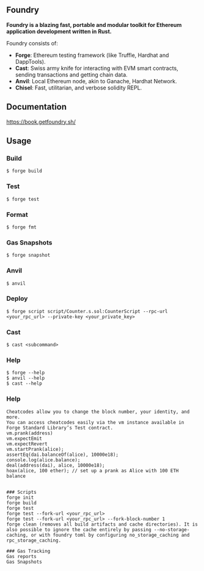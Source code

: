 ## Foundry

**Foundry is a blazing fast, portable and modular toolkit for Ethereum application development written in Rust.**

Foundry consists of:

-   **Forge**: Ethereum testing framework (like Truffle, Hardhat and DappTools).
-   **Cast**: Swiss army knife for interacting with EVM smart contracts, sending transactions and getting chain data.
-   **Anvil**: Local Ethereum node, akin to Ganache, Hardhat Network.
-   **Chisel**: Fast, utilitarian, and verbose solidity REPL.

## Documentation

https://book.getfoundry.sh/

## Usage

### Build

```shell
$ forge build
```

### Test

```shell
$ forge test
```

### Format

```shell
$ forge fmt
```

### Gas Snapshots

```shell
$ forge snapshot
```

### Anvil

```shell
$ anvil
```

### Deploy

```shell
$ forge script script/Counter.s.sol:CounterScript --rpc-url <your_rpc_url> --private-key <your_private_key>
```

### Cast

```shell
$ cast <subcommand>
```

### Help

```shell
$ forge --help
$ anvil --help
$ cast --help
```
### Help
```forge test cheatcodes
Cheatcodes allow you to change the block number, your identity, and more. 
You can access cheatcodes easily via the vm instance available in Forge Standard Library’s Test contract.
vm.prank(address)
vm.expectEmit
vm.expectRevert
vm.startPrank(alice);
assertEq(dai.balanceOf(alice), 10000e18);
console.log(alice.balance);
deal(address(dai), alice, 10000e18);
hoax(alice, 100 ether); // set up a prank as Alice with 100 ETH balance


### Scripts 
forge init 
forge build 
forge test
forge test --fork-url <your_rpc_url>
forge test --fork-url <your_rpc_url> --fork-block-number 1
forge clean (removes all build artifacts and cache directories). It is also possible to ignore the cache entirely by passing --no-storage-caching, or with foundry toml by configuring no_storage_caching and rpc_storage_caching.

### Gas Tracking
Gas reports 
Gas Snapshots
 
